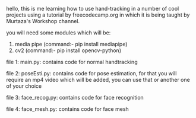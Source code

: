 hello, this is me learning how to use hand-tracking in a number of cool projects using a tutorial
by freecodecamp.org in which it is being taught by Murtaza's Workshop channel.

you will need some modules which will be:
1. media pipe (command:- pip install mediapipe)
2. cv2 (command:- pip install opencv-python)

file 1:
main.py: contains code for normal handtracking

file 2:
poseEsti.py: contains code for pose estimation, for that you will require an mp4 video which will be added, you can use that
or another one of your choice

file 3:
face_recog.py: contains code for face recognition

file 4:
face_mesh.py: contains code for face mesh
